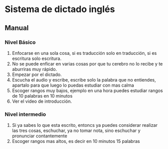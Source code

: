 # Sistema de dictado inglés
## Manual
### Nivel Básico

1. Enfocarse en una sola cosa, si es traducción solo en traducción, si es escritura solo escritura.
2. No se puede enficar en varias cosas por que tu cerebro no lo recibe y te aburriras muy  rápido.
3. Empezar por el dictado.
4. Escucha el audio y escribe, escribe solo la palabra que no entiendes, apartalo para que luego lo puedas estudiar con mas calma 
5. Escoger rangos muy bajos, ejemplo en una hora puedes estudiar rangos de 10 palabras en 10 minutos
6. Ver el video de introducción. 
### Nivel intermedio
1. Si ya sabes lo que esta escrito, entoncs ya puedes considerar realizar las tres cosas, eschuchar, ya no tomar nota, sino eschuchar y pronunciar contantemente 
2. Escoger rangos mas altos, es decir en 10 minutos 15 palabras